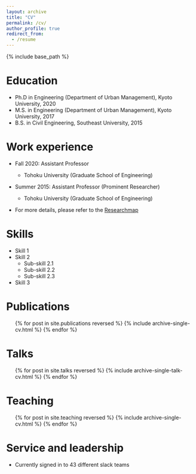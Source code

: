 ```yaml
---
layout: archive
title: "CV"
permalink: /cv/
author_profile: true
redirect_from:
  - /resume
---
```


{% include base_path %}

Education
======
* Ph.D in Engineering (Department of Urban Management), Kyoto University, 2020
* M.S. in Engineering (Department of Urban Management), Kyoto University, 2017
* B.S. in Civil Engineering, Southeast University, 2015

Work experience
======
* Fall 2020: Assistant Professor
  * Tohoku University (Graduate School of Engineering)

* Summer 2015: Assistant Professor (Prominent Researcher)
  * Tohoku University (Graduate School of Engineering)

* For more details, please refer to the [Researchmap](https://researchmap.jp/xinhao.he_1520)

Skills
======
* Skill 1
* Skill 2
  * Sub-skill 2.1
  * Sub-skill 2.2
  * Sub-skill 2.3
* Skill 3

Publications
======
  <ul>{% for post in site.publications reversed %}
    {% include archive-single-cv.html %}
  {% endfor %}</ul>
  
Talks
======
  <ul>{% for post in site.talks reversed %}
    {% include archive-single-talk-cv.html  %}
  {% endfor %}</ul>
  
Teaching
======
  <ul>{% for post in site.teaching reversed %}
    {% include archive-single-cv.html %}
  {% endfor %}</ul>
  
Service and leadership
======
* Currently signed in to 43 different slack teams
